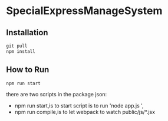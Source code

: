# SpecialExpressManageSystem
##  Installation
```js
git pull
npm install
```
## How to Run
```js
npm run start
```
there are two scripts in the package json:
* npm run start,is to start script is to run 'node app.js ',
* npm run compile,is to let webpack to watch public/js/*.jsx
